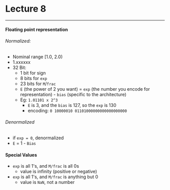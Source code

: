 <h1>Lecture 8</h1>

---

<h4>Floating point representation</h4>

<h6>Normalized:</h6>

  * Nominal range [1.0, 2.0)
  * 1.xxxxxx
  * 32 Bit:
      - 1 bit for sign
      - 8 bits for `exp`
      - 23 bits for `M`/`frac`
      - `E` (the power of 2 you want) = `exp` (the number you encode for representation) - `bias` (specific to the architecture)
      - Eg: `1.01101 x 2^3`
          + `E` is 3, and the `bias` is 127, so the `exp` is 130
          + encoding: `0 10000010 01101000000000000000000` 

<h6>Denormalized</h6>

  * if `exp = 0`, denormalized
  * `E` = 1 - `Bias`

<h4>Special Values</h4>

  * `exp` is all 1's, and  `M/frac` is all 0s
      - value is infinity (positive or negative)
  * `exp` is all 1's, and `M/frac` is anything but 0
      - value is `NaN`, not a number


